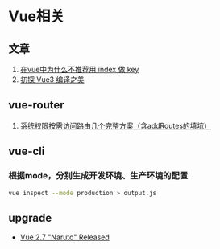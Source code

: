 # Vue相关

## 文章

1. [在vue中为什么不推荐用 index 做 key](https://www.zoo.team/article/vue-index)
2. [初探 Vue3 编译之美](https://mp.weixin.qq.com/s?__biz=Mzg2MTYyMjAyNA==&mid=2247486419&idx=1&sn=0d998445406361797ce7677530498a06&scene=21#wechat_redirect)

## vue-router

1. [系统权限按需访问路由几个完整方案（含addRoutes的填坑）](https://github.com/pekonchan/Blog/issues/20)

## vue-cli

### 根据mode，分别生成开发环境、生产环境的配置

```sh
vue inspect --mode production > output.js

```

## upgrade

* [Vue 2.7 "Naruto" Released](https://blog.vuejs.org/posts/vue-2-7-naruto.html)
